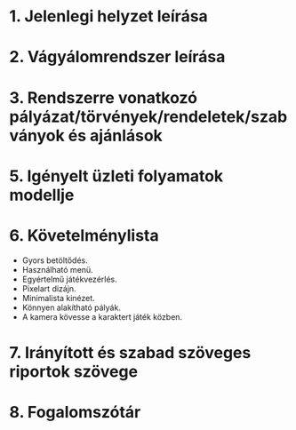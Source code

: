 # 1. Jelenlegi helyzet leírása

# 2. Vágyálomrendszer leírása

# 3. Rendszerre vonatkozó pályázat/törvények/rendeletek/szabványok és ajánlások

# 5. Igényelt üzleti folyamatok modellje

# 6. Követelménylista
- Gyors betöltődés.
- Használható menü.
- Egyértelmű játékvezérlés.
- Pixelart dizájn.
- Minimalista kinézet.
- Könnyen alakítható pályák.
- A kamera kövesse a karaktert játék közben.
# 7. Irányított és szabad szöveges riportok szövege

# 8. Fogalomszótár
